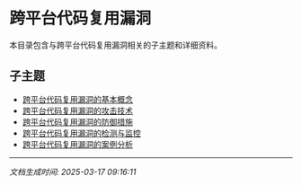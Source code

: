 # 跨平台代码复用漏洞

本目录包含与跨平台代码复用漏洞相关的子主题和详细资料。

## 子主题

- [跨平台代码复用漏洞的基本概念](cross-platform-reuse/basic-concepts.md)
- [跨平台代码复用漏洞的攻击技术](cross-platform-reuse/attack-techniques.md)
- [跨平台代码复用漏洞的防御措施](cross-platform-reuse/defense-measures.md)
- [跨平台代码复用漏洞的检测与监控](cross-platform-reuse/detection-monitoring.md)
- [跨平台代码复用漏洞的案例分析](cross-platform-reuse/case-studies.md)

---

*文档生成时间: 2025-03-17 09:16:11*
